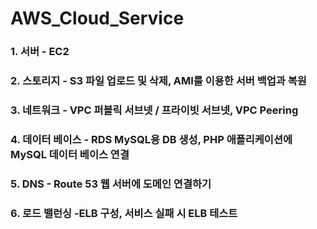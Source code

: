 # AWS_Cloud_Service <br>
### 1. 서버 - EC2
### 2. 스토리지 - S3 파일 업로드 및 삭제, AMI를 이용한 서버 백업과 복원
### 3. 네트워크 - VPC 퍼블릭 서브넷 / 프라이빗 서브넷, VPC Peering
### 4. 데이터 베이스 - RDS MySQL용 DB 생성, PHP 애플리케이션에 MySQL 데이터 베이스 연결
### 5. DNS - Route 53 웹 서버에 도메인 연결하기
### 6. 로드 밸런싱 -ELB 구성, 서비스 실패 시 ELB 테스트


